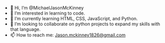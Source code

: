 - 👋 Hi, I’m @MichaelJasonMcKinney
- 👀 I’m interested in learning to code.
- 🌱 I’m currently learning HTML, CSS, JavaScript, and Python.
- 💞️ I’m looking to collaborate on python projects to expand my skills with that language.
- 📫 How to reach me: Jason.mckinney1826@gmail.com 

<!---
MichaelJasonMcKinney/MichaelJasonMcKinney is a ✨ special ✨ repository because its `README.md` (this file) appears on your GitHub profile.
You can click the Preview link to take a look at your changes.
--->
